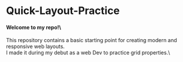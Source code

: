 # Quick-Layout-Practice

#### Welcome to my repo!\
This repository contains a basic starting point for creating modern and responsive web layouts.\
I made it during my debut as a web Dev to practice grid properties.\


